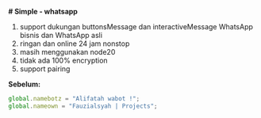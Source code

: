 **# Simple - whatsapp**

1. support dukungan buttonsMessage dan interactiveMessage WhatsApp bisnis dan WhatsApp asli
2. ringan dan online 24 jam nonstop 
3. masih menggunakan node20
4. tidak ada 100% encryption
5. support pairing

**Sebelum:**
```javascript
global.namebotz = "Alifatah wabot !";
global.nameown = "Fauzialsyah | Projects";
